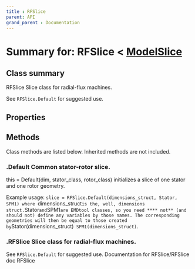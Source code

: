 ```yaml
---
title : RFSlice
parent: API
grand_parent : Documentation
---
```

# Summary for: **RFSlice**  < [ModelSlice](ModelSlice.html)

## Class summary

RFSlice Slice class for radial-flux machines.

See `RFSlice.Default` for suggested use.

## Properties


## Methods

Class methods are listed below. Inherited methods are not included.

### .**Default** Common stator-rotor slice.

this = Default(dim, stator_class, rotor_class) initializes a slice of one stator and
one rotor geometry.

Example usage:
`slice = RFSlice.Default(dimensions_struct, Stator, SPM1)
where `dimensions_struct` is the, well, dimensions struct. `Stator` and
`SPM1` are EMDtool classes, so you need **** not** (and should not) define
any variables by those names. The corresponding geometries will then be
equal to those created by
`Stator(dimensions_struct)`
SPM1(dimensions_struct)`.

### .**RFSlice** Slice class for radial-flux machines.

See `RFSlice.Default` for suggested use.
Documentation for RFSlice/RFSlice
doc RFSlice


